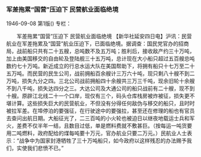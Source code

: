 ### 军差拖累“国营”压迫下  民营航业面临绝境

1946-09-08
第1版()
专栏：

　　军差拖累“国营”压迫下
    民营航业面临绝境
    【新华社延安四日电】沪讯：民营航业在军差拖累及“国营”航业压迫下，已面临绝境。据调查：国民党官办的招商局，战前船只共有二十五艘，总吨数不及五万吨；胜利后，接收敌产约三十万吨，加上由美国移交的自由轮及登陆舰三十五万吨，总计现在大小船只超过五百艘总吨数约七十万吨。新近成立的行总水运大队在美国帮助下，将拥有船只十七万至二十五万吨。而民营的民生公司，战前拥船百余艘计三万六十吨，现只剩八十艘不到二万吨，损失九分之四。三北公司战前拥船四十余艘共三万三千吨，现余旧轮十余艘不到八千吨，损失达四分之三。大达公司及大通公司的船只战前有二十艘，现不到十艘。原辟江北线二十一个口岸，现仅有三个，码头仓库栈房被炸被征，损失更不堪计算。这些损失巨大的民营航业，不但没有分得任何敌伪与移交的船只，且时时被拉军差。在埠停泊的要强征，在行驶途中的要强拉，甚至还在修理的船也有官员去查问出航日期。大船征光了，二三百吨的小火轮也被迫日以继夜地载运士兵和军火，差费不仅半年一结，且数目过低，单是燃料费就不敷甚巨。（按每运一吨货要用二吨燃料，政府配给的煤每吨要十万元，官办航业只要二万元。）民航业人士表示：“战争中为国家封港牺牲了三十万吨船只，如今政府以这样残忍的办法赐予我们，实使我们悲愤不已。”
